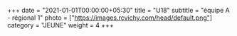 +++
date = "2021-01-01T00:00:00+05:30"
title = "U18"
subtitle = "équipe A - régional 1"
photo = ["https://images.rcvichy.com/head/default.png"]
category = "JEUNE"
weight = 4
+++ 

